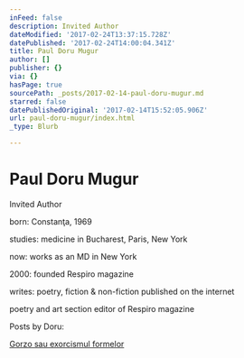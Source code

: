 ```yaml
---
inFeed: false
description: Invited Author
dateModified: '2017-02-24T13:37:15.728Z'
datePublished: '2017-02-24T14:00:04.341Z'
title: Paul Doru Mugur
author: []
publisher: {}
via: {}
hasPage: true
sourcePath: _posts/2017-02-14-paul-doru-mugur.md
starred: false
datePublishedOriginal: '2017-02-14T15:52:05.906Z'
url: paul-doru-mugur/index.html
_type: Blurb

---
```

# Paul Doru Mugur

Invited Author

born: Constanţa, 1969

studies: medicine in Bucharest, Paris, New York

now: works as an MD in New York

2000: founded Respiro magazine

writes: poetry, fiction & non-fiction published on the internet

poetry and art section editor of Respiro magazine

Posts by Doru:

[Gorzo sau exorcismul formelor][0]

[0]: http://arstler.com/gorzo-sau-exorcismul-formelor